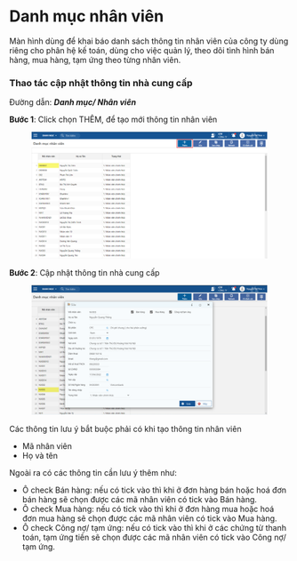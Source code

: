 # Danh mục nhân viên

Màn hình dùng để khai báo danh sách thông tin nhân viên của công ty dùng riêng cho phân hệ kế toán, dùng cho việc quản lý, theo dõi tình hình bán hàng, mua hàng, tạm ứng theo từng nhân viên.

### Thao tác cập nhật thông tin nhà cung cấp

Đường dẫn: _**Danh mục/ Nhân viên**_

**Bước 1**: Click chọn THÊM, để tạo mới thông tin nhân viên

<figure><img src="../../.gitbook/assets/dmnv.png" alt=""><figcaption></figcaption></figure>

**Bước 2**: Cập nhật thông tin nhà cung cấp

<figure><img src="../../.gitbook/assets/image (214).png" alt=""><figcaption></figcaption></figure>

Các thông tin lưu ý bắt buộc phải có khi tạo thông tin nhân viên

* Mã nhân viên
* Họ và tên

Ngoài ra có các thông tin cần lưu ý thêm như:

* Ô check Bán hàng: nếu có tick vào thì khi ở đơn hàng bán hoặc hoá đơn bán hàng sẽ chọn được các mã nhân viên có tick vào Bán hàng.
* Ô check Mua hàng: nếu có tick vào thì khi ở đơn hàng mua hoặc hoá đơn mua hàng sẽ chọn được các mã nhân viên có tick vào Mua hàng.
* Ô check Công nợ/ tạm ứng: nếu có tick vào thì khi ở các chứng từ thanh toán, tạm ứng tiền sẽ chọn được các mã nhân viên có tick vào Công nợ/ tạm ứng.
